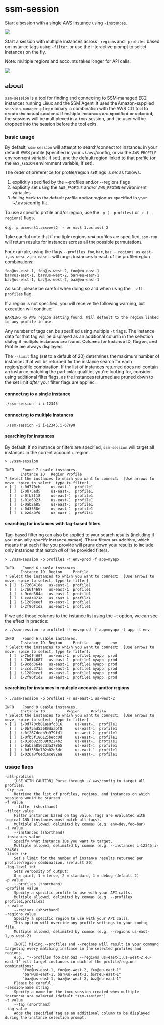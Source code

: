# ssm-session

Start a session with a single AWS instance using `-instances`.

![](../../img/ssm-session-2.gif)

Start a session with multiple instances across `-regions` and `-profiles` based on instance tags using `-filter`, or use the interactive prompt to select instances on the fly.

Note: multiple regions and accounts takes longer for API calls.

![](../../img/ssm-session-1.gif)

## about

`ssm-session` is a tool for finding and connecting to SSM-managed EC2 instances running Linux and the SSM Agent. It uses the Amazon-supplied `session-manager-plugin` binary in combination with the AWS CLI tool to create the actual sessions. If multiple instances are specified or selected, the sessions will be multiplexed in a `tmux` session, and the user will be dropped into the session before the tool exits.

### basic usage

By default, `ssm-session` will attempt to search/connect for instances in your default AWS profile (specified in your ~/.aws/config, or via the `AWS_PROFILE` environment variable if set), and the default region linked to that profile (or the `AWS_REGION` environment variable, if set).

The order of preference for profile/region settings is set as follows:

1) explicitly specified by the --profiles and/or --regions flags
2) explicitly set using the `AWS_PROFILE` and/or `AWS_REGION` environment variables
3) falling back to the default profile and/or region as specified in your ~/.aws/config file.

To use a specific profile and/or region, use the `-p (--profiles)` or `-r (--regions)` flags.

e.g. `-p account1,account2 -r us-east-1,us-west-2`

Take careful note that if multiple regions *and* profiles are specified, `ssm-run` will return results for instances across all the possible permutations.

For example, using the flags `--profiles foo,bar,baz --regions us-east-1,us-west-2,eu-east-1` will target instances in each of the profile/region combinations:

    foo@us-east-1, foo@us-west-2, foo@eu-east-1
    bar@us-east-1, bar@us-west-2, bar@eu-east-1
    baz@us-east-1, baz@us-west-2, baz@eu-east-1

As such, please be careful when doing so and when using the `--all-profiles` flag.

If a region is not specified, you will receive the following warning, but execution will continue:

```
WARNING No AWS region setting found. Will default to the region linked to any profile in use.
```

Any number of tags can be specified using multiple `-t` flags. The instance data for that tag will be displayed as an additional column in the selection dialog if multiple instances are found. Columns for Instance ID, Region, and Profile are always displayed.

The `--limit` flag (set to a default of 20) determines the maximum number of instances that will be returned for the instance search for each region/profile combination. If the list of instances returned does not contain an instance matching the particular qualities you're looking for, consider using additional filter flags, as the instances returned are pruned down to the set limit *after* your filter flags are applied.

#### connecting to a single instance

`./ssm-session -i i-12345`

#### connecting to multiple instances

`./ssm-session -i i-12345,i-67890`

#### searching for instances

By default, if no instance or filters are specified, `ssm-session` will target all instances in the current account + region.

```
> ./ssm-session

INFO    Found 7 usable instances.
       Instance ID   Region Profile
? Select the instances to which you want to connect:  [Use arrows to move, space to select, type to filter]
> [ ]  i-0d770cb     us-east-1  profile1
  [ ]  i-0b75ad5     us-east-1  profile1
  [ ]  i-0fb5f18     us-east-1  profile1
  [ ]  i-01e6823     us-east-1  profile1
  [ ]  i-0ab2a85     us-east-1  profile1
  [ ]  i-0d3558e     us-east-1  profile1
  [ ]  i-026a8f0     us-east-1  profile1
```

#### searching for instances with tag-based filters

Tag-based filtering can also be applied to your search results (including if you manually specify instance names). These filters are additive, which means that each filter you provide will prune down your results to include only instances that match *all* of the provided filters.

```
> ./ssm-session -p profile1 -f env=prod -f app=myapp

INFO    Found 6 usable instances.
       Instance ID  Region     Profile
? Select the instances to which you want to connect:  [Use arrows to move, space to select, type to filter]
> [ ]  i-7268418e   us-east-1  profile1
  [ ]  i-7b6f4687   us-east-1  profile1
  [ ]  i-9cdd364a   us-east-1  profile1
  [ ]  i-ccdc371a   us-east-1  profile1
  [ ]  i-1289eeef   us-east-1  profile1
  [ ]  i-2f96f1d2   us-east-1  profile1
```

If we add those columns to the instance list using the `-t` option, we can see the effect in practice:

```
> ./ssm-session -p profile1 -f env=prod -f app=myapp -t app -t env

INFO    Found 6 usable instances.
       Instance ID  Region     Profile   app    env
? Select the instances to which you want to connect:  [Use arrows to move, space to select, type to filter]:
  [ ]  i-7b6f4687   us-east-1  profile1 myapp  prod
  [ ]  i-7b6f4687   us-east-1  profile1 myapp  prod
  [ ]  i-9cdd364a   us-east-1  profile1 myapp  prod
  [ ]  i-ccdc371a   us-east-1  profile1 myapp  prod
  [ ]  i-1289eeef   us-east-1  profile1 myapp  prod
  [ ]  i-2f96f1d2   us-east-1  profile1 myapp  prod
```

#### searching for instances in multiple accounts and/or regions

```
> ./ssm-session -p profile1 -r us-east-1,us-west-2

INFO    Found 9 usable instances.
       Instance ID          Region     Profile
? Select the instances to which you want to connect:  [Use arrows to move, space to select, type to filter]
> [ ]  i-0d770cb81ae0fc316      us-east-1  profile1
  [ ]  i-0b75ad53689daabf8      us-east-1  profile1
  [ ]  i-0f267dedb9a979fd1      us-west-2  profile1
  [ ]  i-0fb5f186125becc0d      us-east-1  profile1
  [ ]  i-01e6823b89fd224b2      us-east-1  profile1
  [ ]  i-0ab2a8562dda37865      us-east-1  profile1
  [ ]  i-0d3558e702b02e3dc      us-east-1  profile1
  [ ]  i-026a8f0ed1ace92aa      us-east-1  profile1
```

### usage flags

```
-all-profiles
    [USE WITH CAUTION] Parse through ~/.aws/config to target all profiles.
-dry-run
    Retrieve the list of profiles, regions, and instances on which sessions would be started.
-f value
    --filter (shorthand)
-filter value
    Filter instances based on tag value. Tags are evaluated with logical AND (instances must match all tags).
    Multiple allowed, delimited by commas (e.g. env=dev,foo=bar)
-i value
    --instances (shorthand)
-instances value
    Specify what instance IDs you want to target.
    Multiple allowed, delimited by commas (e.g. --instances i-12345,i-23456)
-limit int
    Set a limit for the number of instance results returned per profile/region combination. (default 20)
-log-level int
    Sets verbosity of output:
    0 = quiet, 1 = terse, 2 = standard, 3 = debug (default 2)
-p value
    --profiles (shorthand)
-profiles value
    Specify a specific profile to use with your API calls.
    Multiple allowed, delimited by commas (e.g. --profiles profile1,profile2)
-r value
    --regions (shorthand)
-regions value
    Specify a specific region to use with your API calls.
    This option will override any profile settings in your config file.
    Multiple allowed, delimited by commas (e.g. --regions us-east-1,us-west-2)

    [NOTE] Mixing --profiles and --regions will result in your command targeting every matching instance in the selected profiles and regions.
    e.g., "--profiles foo,bar,baz --regions us-east-1,us-west-2,eu-east-1" will target instances in each of the profile/region combinations:
        "foo@us-east-1, foo@us-west-2, foo@eu-east-1"
        "bar@us-east-1, bar@us-west-2, bar@eu-east-1"
        "baz@us-east-1, baz@us-west-2, baz@eu-east-1"
    Please be careful.
-session-name string
    Specify a name for the tmux session created when multiple instances are selected (default "ssm-session")
-t value
    --tag (shorthand)
-tag value
    Adds the specified tag as an additional column to be displayed during the instance selection prompt.
```
